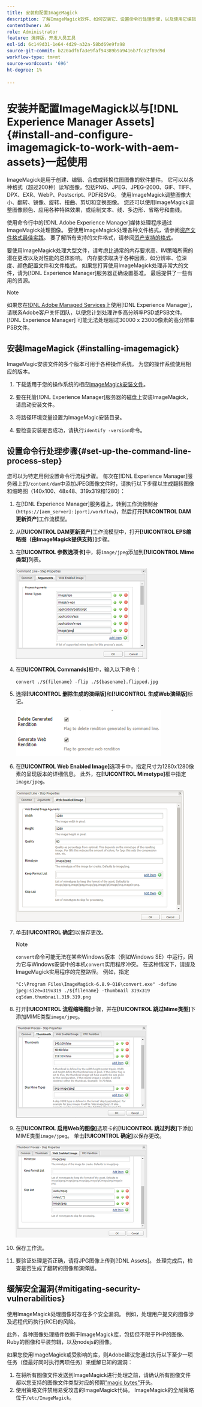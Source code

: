 ```yaml
---
title: 安装和配置ImageMagick
description: 了解ImageMagick软件、如何安装它、设置命令行处理步骤，以及使用它编辑、撰写和从图像生成缩略图。
contentOwner: AG
role: Administrator
feature: 演绎版，开发人员工具
exl-id: 6c149d31-1e64-4d29-a32a-58bd69e9fa98
source-git-commit: b220adf6fa3e9faf94389b9a9416b7fca2f89d9d
workflow-type: tm+mt
source-wordcount: '696'
ht-degree: 1%

---
```


# 安装并配置ImageMagick以与[!DNL Experience Manager Assets] {#install-and-configure-imagemagick-to-work-with-aem-assets}一起使用

ImageMagick是用于创建、编辑、合成或转换位图图像的软件插件。 它可以以各种格式（超过200种）读写图像，包括PNG、JPEG、JPEG-2000、GIF、TIFF、DPX、EXR、WebP、Postscript、PDF和SVG。 使用ImageMagick调整图像大小、翻转、镜像、旋转、扭曲、剪切和变换图像。 您还可以使用ImageMagick调整图像颜色、应用各种特殊效果，或绘制文本、线、多边形、省略号和曲线。

使用命令行中的[!DNL Adobe Experience Manager]媒体处理程序通过ImageMagick处理图像。 要使用ImageMagick处理各种文件格式，请参阅[资产文件格式最佳实践](/help/assets/assets-file-format-best-practices.md)。 要了解所有支持的文件格式，请参阅[资产支持的格式](/help/assets/assets-formats.md)。

要使用ImageMagick处理大型文件，请考虑比通常的内存要求高、IM策略所需的潜在更改以及对性能的总体影响。 内存要求取决于各种因素，如分辨率、位深度、颜色配置文件和文件格式。 如果您打算使用ImageMagick处理非常大的文件，请为[!DNL Experience Manager]服务器正确设置基准。 最后提供了一些有用的资源。

>[!NOTE]
>
>如果您在[!DNL Adobe Managed Services](AMS)上使用[!DNL Experience Manager]，请联系Adobe客户关怀团队，以便您计划处理许多高分辨率PSD或PSB文件。 [!DNL Experience Manager] 可能无法处理超过30000 x 23000像素的高分辨率PSB文件。

## 安装ImageMagick {#installing-imagemagick}

ImageMagic安装文件的多个版本可用于各种操作系统。 为您的操作系统使用相应的版本。

1. 下载适用于您的操作系统的相应[ImageMagick安装文件](https://www.imagemagick.org/script/download.php)。
1. 要在托管[!DNL Experience Manager]服务器的磁盘上安装ImageMagick，请启动安装文件。

1. 将路径环境变量设置为ImageMagic安装目录。
1. 要检查安装是否成功，请执行`identify -version`命令。

## 设置命令行处理步骤{#set-up-the-command-line-process-step}

您可以为特定用例设置命令行流程步骤。 每次在[!DNL Experience Manager]服务器上的`/content/dam`中添加JPEG图像文件时，请执行以下步骤以生成翻转图像和缩略图（140x100、48x48、319x319和1280）：

1. 在[!DNL Experience Manager]服务器上，转到工作流控制台(`https://[aem_server]:[port]/workflow`)，然后打开&#x200B;**[!UICONTROL DAM更新资产]**&#x200B;工作流模型。
1. 从&#x200B;**[!UICONTROL DAM更新资产]**&#x200B;工作流模型中，打开&#x200B;**[!UICONTROL EPS缩略图（由ImageMagick提供支持）]**&#x200B;步骤。
1. 在&#x200B;**[!UICONTROL 参数选项卡]**&#x200B;中，将`image/jpeg`添加到&#x200B;**[!UICONTROL Mime类型]**&#x200B;列表。

   ![mime_types_jpeg](assets/mime_types_jpeg.png)

1. 在&#x200B;**[!UICONTROL Commands]**&#x200B;框中，输入以下命令：

   `convert ./${filename} -flip ./${basename}.flipped.jpg`

1. 选择&#x200B;**[!UICONTROL 删除生成的演绎版]**&#x200B;和&#x200B;**[!UICONTROL 生成Web演绎版]**&#x200B;标记。

   ![select_flags](assets/select_flags.png)

1. 在&#x200B;**[!UICONTROL Web Enabled Image]**&#x200B;选项卡中，指定尺寸为1280x1280像素的呈现版本的详细信息。 此外，在&#x200B;**[!UICONTROL Mimetype]**&#x200B;框中指定`image/jpeg`。

   ![web_enabled_image](assets/web_enabled_image.png)

1. 单击&#x200B;**[!UICONTROL 确定]**&#x200B;以保存更改。

   >[!NOTE]
   >
   >`convert`命令可能无法在某些Windows版本（例如Windows SE）中运行，因为它与Windows安装中的本机`convert`实用程序冲突。 在这种情况下，请提及ImageMagick实用程序的完整路径。 例如，指定
   >
   >
   >`"C:\Program Files\ImageMagick-6.8.9-Q16\convert.exe" -define jpeg:size=319x319 ./${filename} -thumbnail 319x319 cq5dam.thumbnail.319.319.png`

1. 打开&#x200B;**[!UICONTROL 流程缩略图]**&#x200B;步骤，并在&#x200B;**[!UICONTROL 跳过Mime类型]**&#x200B;下添加MIME类型`image/jpeg`。

   ![skip_mime_types](assets/skip_mime_types.png)

1. 在&#x200B;**[!UICONTROL 启用Web的图像]**&#x200B;选项卡的&#x200B;**[!UICONTROL 跳过列表]**&#x200B;下添加MIME类型`image/jpeg`。 单击&#x200B;**[!UICONTROL 确定]**&#x200B;以保存更改。

   ![web_enabled](assets/web_enabled.png)

1. 保存工作流。

1. 要验证处理是否正确，请将JPG图像上传到[!DNL Assets]。 处理完成后，检查是否生成了翻转的图像和演绎版。

## 缓解安全漏洞{#mitigating-security-vulnerabilities}

使用ImageMagick处理图像时存在多个安全漏洞。 例如，处理用户提交的图像涉及远程代码执行(RCE)的风险。

此外，各种图像处理插件依赖于ImageMagick库，包括但不限于PHP的图像、Ruby的图像和平装剪辑，以及nodejs的图像。

如果您使用ImageMagick或受影响的库，则Adobe建议您通过执行以下至少一项任务（但最好同时执行两项任务）来缓解已知的漏洞：

1. 在将所有图像文件发送到ImageMagick进行处理之前，请确认所有图像文件都以您支持的图像文件类型对应的预期[&quot;magic bytes&quot;](https://en.wikipedia.org/wiki/List_of_file_signatures)开头。
1. 使用策略文件禁用易受攻击的ImageMagick代码。 ImageMagick的全局策略位于`/etc/ImageMagick`。
